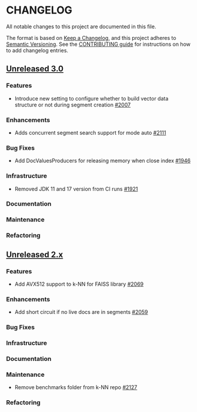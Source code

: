 
# CHANGELOG
All notable changes to this project are documented in this file.

The format is based on [Keep a Changelog](https://keepachangelog.com/en/1.0.0/), and this project adheres to [Semantic Versioning](https://semver.org/spec/v2.0.0.html). See the [CONTRIBUTING guide](./CONTRIBUTING.md#Changelog) for instructions on how to add changelog entries.

## [Unreleased 3.0](https://github.com/opensearch-project/k-NN/compare/2.x...HEAD)
### Features
* Introduce new setting to configure whether to build vector data structure or not during segment creation [#2007](https://github.com/opensearch-project/k-NN/pull/2007)
### Enhancements
* Adds concurrent segment search support for mode auto [#2111](https://github.com/opensearch-project/k-NN/pull/2111)
### Bug Fixes 
* Add DocValuesProducers for releasing memory when close index [#1946](https://github.com/opensearch-project/k-NN/pull/1946)
### Infrastructure
* Removed JDK 11 and 17 version from CI runs [#1921](https://github.com/opensearch-project/k-NN/pull/1921)
### Documentation
### Maintenance
### Refactoring

## [Unreleased 2.x](https://github.com/opensearch-project/k-NN/compare/2.17...2.x)
### Features
* Add AVX512 support to k-NN for FAISS library [#2069](https://github.com/opensearch-project/k-NN/pull/2069)
### Enhancements
* Add short circuit if no live docs are in segments [#2059](https://github.com/opensearch-project/k-NN/pull/2059)
### Bug Fixes
### Infrastructure
### Documentation
### Maintenance
* Remove benchmarks folder from k-NN repo [#2127](https://github.com/opensearch-project/k-NN/pull/2127)
### Refactoring
